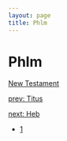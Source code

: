 ```yaml
---
layout: page
title: Phlm
---
```


# Phlm


[New Testament](/new-testament)


[prev: Titus](../titus)


[next: Heb](../heb)

- [1](phlm-1.html)
